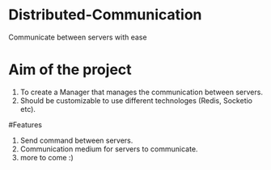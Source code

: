 # Distributed-Communication
Communicate between servers with ease

# Aim of the project
1. To create a Manager that manages the communication between servers.
2. Should be customizable to use different technologes (Redis, Socketio etc).

#Features
1. Send command between servers.
2. Communication medium for servers to communicate.
3. more to come :)
